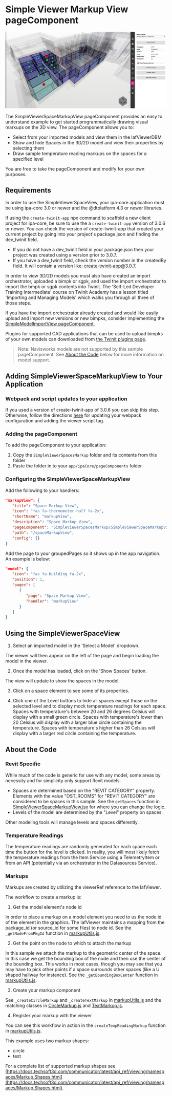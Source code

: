 # Simple Viewer Markup View pageComponent

![SimpleViewerSpaceMarkupView image](./img/pageComponent.jpg)

The SimpleViewerSpaceMarkupView pageComponent provides an easy to understand example to get started  programmatically drawing visual markups on the 3D view. The pageComponent allows you to:

* Select from your imported models and view them in the IafViewerDBM 
* Show and hide Spaces in the 3D/2D model and view their properties by selecting them
* Draw sample temperature reading markups on the spaces for a specified level

You are free to take the pageComponent and modify for your own purposes.

## Requirements

In order to use the SimpleViewerSpaceView, your ipa-core application must be using ipa-core 3.0 or newer and the @dtplatform 4.3 or newer libraries.

If using the ```create-twinit-app``` npx command to scaffold a new client project for ipa-core, be sure to use the a ```create-twinit-app``` version of 3.0.6 or newer. You can check the version of create-twinit-app that created your current project by going into your project's package.json and finding the dev_twinit field.

* If you do not have a dev_twinit field in your package.json then your project was created using a version prior to 3.0.7.
* If you have a dev_twinit field, check the version number in the createdBy field. It will contain a version like: create-twinit-app@3.0.7.

In order to view 3D/2D models you must also have created an import orchestrator, uploaded a bimpk or sgpk, and used the import orchestrator to import the bmpk or sgpk contents into Twinit. The 'Self-Led Developer Training Intermediate' course on Twinit Academy has a lesson titled 'Importing and Managing Models' which walks you through all three of those steps.

If you have the import orchestrator already created and would like easily upload and import new versions or new bimpks, consider implementing the [SimpleModelImportView pageComponent](https://github.com/Invicara/digitaltwin-factory/tree/master/pageComponents/modelImport).

Plugins for supported CAD applications that can be used to upload bimpks of your own models can downloaded from [the Twinit plugins page](https://apps.invicara.com/ipaplugins/).

> Note: Navisworks models are not supported by this sample pageComponent. See [About the Code](#about-the-code) below for more information on model support.

## Adding SimpleViewerSpaceMarkupView to Your Application

### Webpack and script updates to your application

If you used a version of create-twinit-app of 3.0.6 you can skip this step. Otherwise, follow the directions [here](https://twinit.dev/docs/apis/viewer/IafViewerDBM) for updating your webpack configuration and adding the viewer script tag.

### Adding the pageComponent

To add the pageComponent to your application:

1. Copy the ```SimpleViewerSpacesMarkup``` folder and its contents from this folder
2. Paste the folder in to your ```app/ipaCore/pageComponents``` folder

### Configuring the SimpleViewerSpaceMarkupView

Add the following to your handlers:

```json
"markupView": {
   "title": "Space Markup View",
   "icon": "fas fa-thermometer-half fa-2x",
   "shortName": "markupView",
   "description": "Space Markup View",
   "pageComponent": "SimpleViewerSpacesMarkup/SimpleViewerSpaceMarkupView",
   "path": "/spaceMarkupView",
   "config": {}
}
```

Add the page to your groupedPages so it shows up in the app navigation. An example is below:

```json
"model": {
   "icon": "fas fa-building fa-2x",
   "position": 1,
   "pages": [
      {
         "page": "Space Markup View",
         "handler": "markupView"
      }
   ]
}
```

## Using the SimpleViewerSpaceView

1. Select an imported model in the 'Select a Model' dropdown.

The viewer will then appear on the left of the page and begin loading the model in the viewer.

2. Once the model has loaded, click on the 'Show Spaces' button.

The view will update to show the spaces in the model.

3. Click on a space element to see some of its properties.

4. Click one of the Level buttons to hide all spaces except those on the selected level and to display mock temperature readings for each space. Spaces with temperature's between 20 and 26 degrees Celsius will display with a small green circle. Spaces with temperature's lower than 20 Celsius will display with a larger blue circle containing the temperature. Spaces with temperature's higher than 26 Celsius will display with a larger red circle containing the temperature.

## About the Code

### Revit Specific

While much of the code is generic for use with any model, some areas by necessity and for simplicity only support Revit models.

* Spaces are determined based on the "REVIT CATEGORY" property. Elements with the value "OST_ROOMS" for "REVIT CATEGORY" are considered to be spaces in this sample. See the ```getSpaces``` function in [SimpleViewerSpaceMarkupView.jsx](./SimpleViewerSpaceMarkupView.jsx) for where you can change the logic.
* Levels of the model are determined by the "Level" property on spaces.

Other modeling tools will manage levels and spaces differently.

### Temperature Readings

The temperature readings are randomly generated for each space each time the button for the level is clicked. In reality, you will most likely fetch the temperature readings from the Item Service using a TelemetryItem or from an API (potentially via an orchestrator in the Datasources Service).

### Markups

Markups are created by utilizing the viewerRef reference to the IafViewer.

The workflow to create a markup is:

1. Get the model element's node id

In order to place a markup on a model element you need to us the node id of the element in the graphics. The IafViewer maintains a mapping from the package_id (or source_id for some files) to node id. See the ```_getNodeFromPkgId``` function in [markupUtils.js](./markupComponents/markupUtils.js).

2. Get the point on the node to which to attach the markup

In this sample we attach the markup to the geometric center of the space. In this case we get the bounding box of the node and then use the center of the bounding box. This works in most cases, though you may see that you may have to pick other points if a space surrounds other spaces (like a U shaped hallway for instance). See the ```_getBoundingBoxCenter``` function in [markupUtils.js](./markupComponents/markupUtils.js).

3. Create your markup component

See ```_createCircleMarkup``` and ```_createTextMarkup``` in [markupUtils.js](./markupComponents/markupUtils.js) and the matching classes in [CircleMarkup.js](./markupComponents/CircleMarkup.js) and [TextMarkup.js](./markupComponents/TextMarkup.js).

4. Register your markup with the viewer

You can see this workflow in action in the ```createTempReadingMarkup``` function in [markupUtils.js](./markupComponents/markupUtils.js).

This example uses two markup shapes:

* circle
* text

For a complete list of supported markup shapes see [https://docs.techsoft3d.com/communicator/latest/api_ref/viewing/namespaces/Markup.Shapes.html](https://docs.techsoft3d.com/communicator/latest/api_ref/viewing/namespaces/Markup.Shapes.html).
